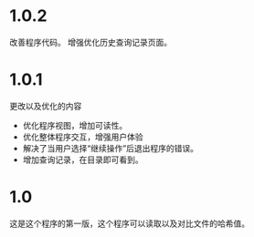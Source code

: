 # 1.0.2
改善程序代码。
增强优化历史查询记录页面。
# 1.0.1
更改以及优化的内容
- 优化程序视图，增加可读性。
- 优化整体程序交互，增强用户体验
- 解决了当用户选择“继续操作”后退出程序的错误。
- 增加查询记录，在目录即可看到。
# 1.0
这是这个程序的第一版，这个程序可以读取以及对比文件的哈希值。